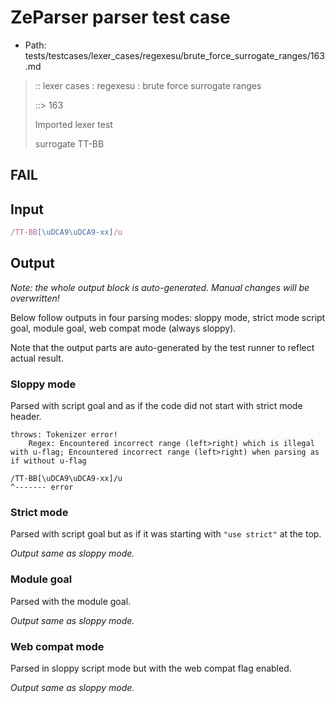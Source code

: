 # ZeParser parser test case

- Path: tests/testcases/lexer_cases/regexesu/brute_force_surrogate_ranges/163.md

> :: lexer cases : regexesu : brute force surrogate ranges
>
> ::> 163
>
> Imported lexer test
>
> surrogate TT-BB

## FAIL

## Input

`````js
/TT-BB[\uDCA9\uDCA9-xx]/u
`````

## Output

_Note: the whole output block is auto-generated. Manual changes will be overwritten!_

Below follow outputs in four parsing modes: sloppy mode, strict mode script goal, module goal, web compat mode (always sloppy).

Note that the output parts are auto-generated by the test runner to reflect actual result.

### Sloppy mode

Parsed with script goal and as if the code did not start with strict mode header.

`````
throws: Tokenizer error!
    Regex: Encountered incorrect range (left>right) which is illegal with u-flag; Encountered incorrect range (left>right) when parsing as if without u-flag

/TT-BB[\uDCA9\uDCA9-xx]/u
^------- error
`````

### Strict mode

Parsed with script goal but as if it was starting with `"use strict"` at the top.

_Output same as sloppy mode._

### Module goal

Parsed with the module goal.

_Output same as sloppy mode._

### Web compat mode

Parsed in sloppy script mode but with the web compat flag enabled.

_Output same as sloppy mode._
